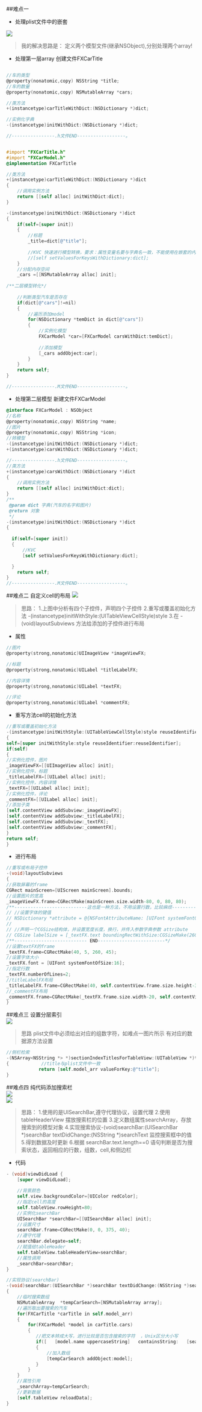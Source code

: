 ##难点一
 - 处理plist文件中的嵌套
 
 
 ![](/assets/Snip20170928_1.png)
 >我的解决思路是：
 >定义两个模型文件(继承NSObject),分别处理两个array!
 
- 处理第一层array
创建文件FXCarTitle


```objectivec

//车的类型
@property(nonatomic,copy) NSString *title;
//车的数量
@property(nonatomic,copy) NSMutableArray *cars;

//类方法
+(instancetype)carTitleWithDict:(NSDictionary *)dict;

//实例化字典
-(instancetype)initWithDict:(NSDictionary *)dict;

//----------------.h文件END------------------。


#import "FXCarTitle.h"
#import "FXCarModel.h"
@implementation FXCarTitle

//类方法
+(instancetype)carTitleWithDict:(NSDictionary *)dict
{
    //调用实例方法
    return [[self alloc] initWithDict:dict];
}

-(instancetype)initWithDict:(NSDictionary *)dict
{
    if(self=[super init])
    {
        //标题
        _title=dict[@"title"];
        
        //KVC 快速进行模型转换，要求：属性变量名要与字典名一致，不能使用在嵌套的内容。
        //[self setValuesForKeysWithDictionary:dict];
    }
    //分配内存空间
    _cars =[[NSMutableArray alloc] init];
    
/**二层模型转化*/
    
    //判断类型汽车是否存在
    if(dict[@"cars"]!=nil)
    {
        //遍历添加model
        for(NSDictionary *temDict in dict[@"cars"])
        {
            //实例化模型
            FXCarModel *car=[FXCarModel carsWithDict:temDict];
            
            //添加模型
            [_cars addObject:car]; 
        }
    }
    return self;
}

//----------------.M文件END------------------。
```



 - 处理第二层模型
新建文件FXCarModel

```objectivec
@interface FXCarModel : NSObject
//名称
@property(nonatomic,copy) NSString *name;
//图片
@property(nonatomic,copy) NSString *icon;
//转模型
-(instancetype)initWithDict:(NSDictionary *)dict;
+(instancetype)carsWithDict:(NSDictionary *)dict;

//----------------.h文件END------------------。
//类方法
+(instancetype)carsWithDict:(NSDictionary *)dict
{
    //调用实例方法
    return [[self alloc] initWithDict:dict];
}
/**
 @param dict 字典(汽车的名字和图片)
 @return 对象
 */
-(instancetype)initWithDict:(NSDictionary *)dict
{
    
  if(self=[super init])
  {
      //KVC
      [self setValuesForKeysWithDictionary:dict];

  }
    return self;
}
//----------------.M文件END------------------。

```
##难点二
 自定义cell的布局
 ![](/assets/Snip20170928_2.png)

 >思路：
 >1.上图中分析有四个子控件，声明四个子控件
 >2.重写或覆盖初始化方法 -(instancetype)initWithStyle:(UITableViewCellStyle)style 
 >3.在 -(void)layoutSubviews 方法给添加的子控件进行布局


 - 属性

```objectivec
//图片
@property(strong,nonatomic)UIImageView *imageViewFX;

//标题
@property(strong,nonatomic)UILabel *titleLabelFX;

//内容详情
@property(strong,nonatomic)UILabel *textFX;

//评论
@property(strong,nonatomic)UILabel *commentFX;
```


 - 重写方法cell的初始化方法

```objectivec
//重写或覆盖初始化方法
-(instancetype)initWithStyle:(UITableViewCellStyle)style reuseIdentifier:(NSString *)reuseIdentifier
{
self=[super initWithStyle:style reuseIdentifier:reuseIdentifier];
if(self)
{
//实例化控件，图片
_imageViewFX=[[UIImageView alloc] init];
//实例化控件，标题
_titleLabelFX=[[UILabel alloc] init];
//实例化控件，内容详情
_textFX=[[UILabel alloc] init];
//实例化控件，评论
_commentFX=[[UILabel alloc] init];
//添加子类
[self.contentView addSubview:_imageViewFX];
[self.contentView addSubview:_titleLabelFX];
[self.contentView addSubview:_textFX];
[self.contentView addSubview:_commentFX];
}
return self;
}
```
 - 进行布局


```objectivec
//重写或布局子控件
-(void)layoutSubviews
{
//获取屏幕的frame
CGRect mainScreen=[UIScreen mainScreen].bounds;
//设置图片的宽高
_imageViewFX.frame=CGRectMake(mainScreen.size.width-80, 0, 80, 80);
/**---------------------------这也是一种方法，不用设置行数，比较麻烦-------------------------*/
// //设置字体的键值
// NSDictionary *attribute = @{NSFontAttributeName: [UIFont systemFontOfSize:14]};
//
// //声明一个CGSize结构体，并设置宽度长度，换行，并传入参数字典参数 attribute
// CGSize labelSize = [_textFX.text boundingRectWithSize:CGSizeMake(260, 60) options: NSStringDrawingTruncatesLastVisibleLine | NSStringDrawingUsesLineFragmentOrigin | NSStringDrawingUsesFontLeading attributes:attribute context:nil].size;
/**--------------------------- END-------------------------*/
//设置textFX的frame
_textFX.frame=CGRectMake(40, 5, 260, 45);
//设置字体大小
_textFX.font = [UIFont systemFontOfSize:16];
//指定行数
_textFX.numberOfLines=2;
//titleLabelFX布局
_titleLabelFX.frame=CGRectMake(40, self.contentView.frame.size.height-30, 150, 20);
//_commentFX布局
_commentFX.frame=CGRectMake(_textFX.frame.size.width-20, self.contentView.frame.size.height-30, 50, 20);
}
```
##难点三
 设置分层索引<BR/>
 ![](/assets/Snip20170928_4.png)
 
 >思路
 >plist文件中必须给出对应的组数字符，如难点一图片所示
 >有对应的数据源方法设置
 

```objectivec
//侧栏检索
-(NSArray<NSString *> *)sectionIndexTitlesForTableView:(UITableView *)tableView
{            //title与plist文件中一致
            return [self.model_arr valueForKey:@"title"];
}
```

##难点四
纯代码添加搜索栏<br>
![](/assets/Snip20170928_5.png)<BR>
![](/assets/Snip20170928_6.png)<BR>

>思路：
>1.使用的是UISearchBar,遵守代理协议，设置代理
>2.使用tableHeaderView 摆放搜索栏的位置
>3.定义数组属性searchArray，存放搜索到的模型对象
>4.实现搜索协议-(void)searchBar:(UISearchBar *)searchBar textDidChange:(NSString *)searchText 监控搜索框中的值
>5.得到数据及时更新
>6.根据 searchBar.text.length==0 语句判断是否为搜索状态，返回相应的行数，组数，cell,和侧边栏


- 代码


```objectivec
- (void)viewDidLoad {
    [super viewDidLoad];
    
    //背景颜色
    self.view.backgroundColor=[UIColor redColor];
    //指定cell的高度
    self.tableView.rowHeight=80;
    //实例化searchBar
    UISearchBar *searchBar=[[UISearchBar alloc] init];
    //设置尺寸
    searchBar.frame=CGRectMake(0, 0, 375, 40);
    //遵守代理
    searchBar.delegate=self;
    //赋值给tableHeader
    self.tableView.tableHeaderView=searchBar;
    //属性调用
    _searchBar=searchBar;
}

//实现协议(searchBar)
-(void)searchBar:(UISearchBar *)searchBar textDidChange:(NSString *)searchText
{
    //临时搜索数组
    NSMutableArray  *tempCarSearch=[NSMutableArray array];
    //遍历取出要搜索的汽车
    for(FXCarTitle *carTitle in self.model_arr)
    {
        for(FXCarModel *model in carTitle.cars)
        {
           //把文本转成大写，进行比较是否包含搜索的字符  ，Unix区分大小写
           if([   [model.name uppercaseString]   containsString:   [searchText uppercaseString]   ])
           {
               //加入数组
               [tempCarSearch addObject:model];
           }
        }
    }
    //属性引用
    _searchArray=tempCarSearch;
    //更新数据
    [self.tableView reloadData];
}

```









